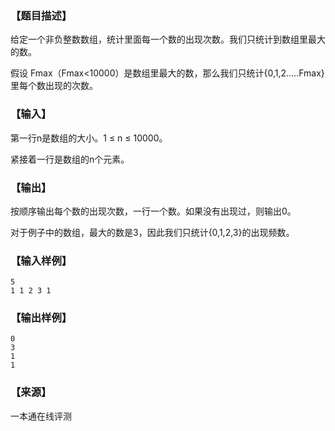 ### 【题目描述】

给定一个非负整数数组，统计里面每一个数的出现次数。我们只统计到数组里最大的数。

假设 Fmax（Fmax<10000）是数组里最大的数，那么我们只统计{0,1,2.....Fmax}里每个数出现的次数。

### 【输入】

第一行n是数组的大小。1 ≤ n ≤ 10000。

紧接着一行是数组的n个元素。

### 【输出】

按顺序输出每个数的出现次数，一行一个数。如果没有出现过，则输出0。

对于例子中的数组，最大的数是3，因此我们只统计{0,1,2,3}的出现频数。

### 【输入样例】

```
5
1 1 2 3 1
```

### 【输出样例】

```
0
3
1 
1
```


### 【来源】

 一本通在线评测 

